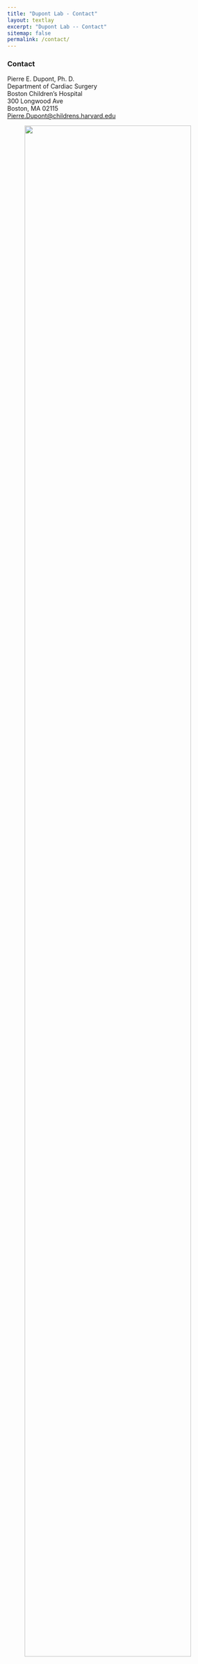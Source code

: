 ```yaml
---
title: "Dupont Lab - Contact"
layout: textlay
excerpt: "Dupont Lab -- Contact"
sitemap: false
permalink: /contact/
---
```


### Contact 
<div>Pierre E. Dupont, Ph. D.<br>
  Department of Cardiac Surgery<br>
  Boston Children’s Hospital<br>
  300 Longwood Ave<br>
  Boston, MA 02115<br>
  <a href = "mailto: Pierre.Dupont@childrens.harvard.edu">Pierre.Dupont@childrens.harvard.edu</a>
  
 <figure>
<img src="{{ site.url }}{{ site.baseurl }}/images/mainentrance.jpg" width="95%">
</figure>
